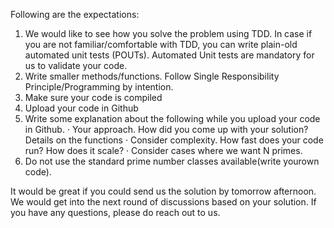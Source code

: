 Following are the expectations:

1. We would like to see how you solve the problem using TDD. In case if you are not familiar/comfortable with TDD, you can write plain-old automated unit tests (POUTs). Automated Unit tests are mandatory for us to validate your code.
2. Write smaller methods/functions. Follow Single Responsibility Principle/Programming by intention.
3. Make sure your code is compiled
4. Upload your code in Github
5. Write some explanation about the following while you upload your code in Github.
· Your approach. How did you come up with your solution? Details on the functions
· Consider​ ​complexity.​ ​How​ ​fast​ ​does​ ​your​ ​code​ ​run?​ ​How​ ​does​ ​it​ ​scale?
· ​Consider​ ​cases​ ​where​ ​we​ ​want​ ​​N​ ​primes.
6. ​Do​ ​not​ ​use​ ​the​ ​standard prime number classes available​(write​ ​your​ ​own​ ​code).

It would be great if you could send us the solution by tomorrow afternoon.
We would get into the next round of discussions based on your solution. If you have any questions, please do reach out to us.

